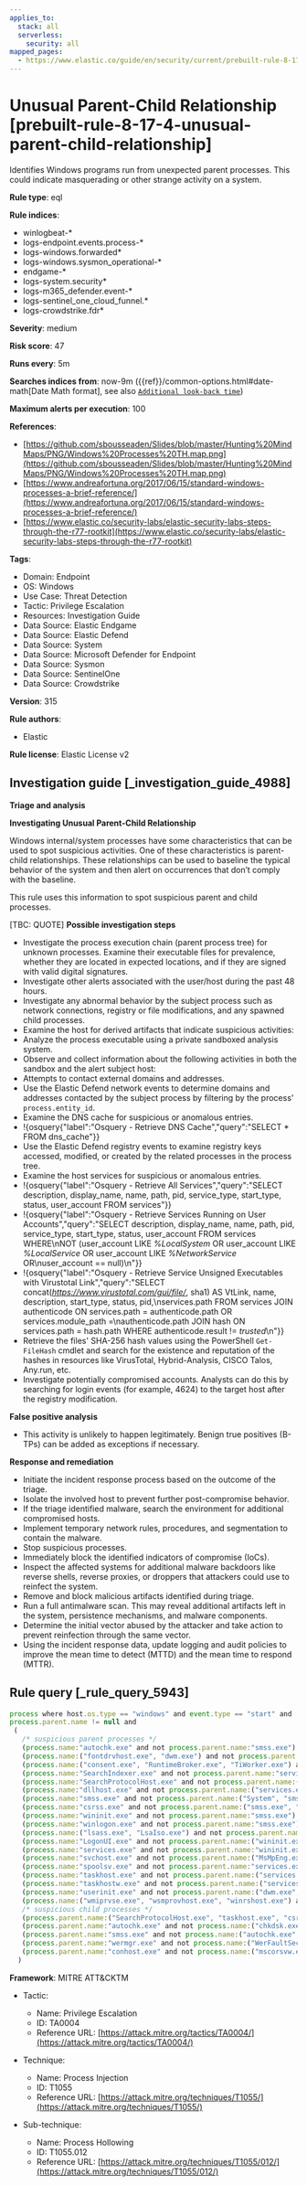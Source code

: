 ```yaml
---
applies_to:
  stack: all
  serverless:
    security: all
mapped_pages:
  - https://www.elastic.co/guide/en/security/current/prebuilt-rule-8-17-4-unusual-parent-child-relationship.html
---
```


# Unusual Parent-Child Relationship [prebuilt-rule-8-17-4-unusual-parent-child-relationship]

Identifies Windows programs run from unexpected parent processes. This could indicate masquerading or other strange activity on a system.

**Rule type**: eql

**Rule indices**:

* winlogbeat-*
* logs-endpoint.events.process-*
* logs-windows.forwarded*
* logs-windows.sysmon_operational-*
* endgame-*
* logs-system.security*
* logs-m365_defender.event-*
* logs-sentinel_one_cloud_funnel.*
* logs-crowdstrike.fdr*

**Severity**: medium

**Risk score**: 47

**Runs every**: 5m

**Searches indices from**: now-9m ({{ref}}/common-options.html#date-math[Date Math format], see also [`Additional look-back time`](docs-content://solutions/security/detect-and-alert/create-detection-rule.md#rule-schedule))

**Maximum alerts per execution**: 100

**References**:

* [https://github.com/sbousseaden/Slides/blob/master/Hunting%20MindMaps/PNG/Windows%20Processes%20TH.map.png](https://github.com/sbousseaden/Slides/blob/master/Hunting%20MindMaps/PNG/Windows%20Processes%20TH.map.png)
* [https://www.andreafortuna.org/2017/06/15/standard-windows-processes-a-brief-reference/](https://www.andreafortuna.org/2017/06/15/standard-windows-processes-a-brief-reference/)
* [https://www.elastic.co/security-labs/elastic-security-labs-steps-through-the-r77-rootkit](https://www.elastic.co/security-labs/elastic-security-labs-steps-through-the-r77-rootkit)

**Tags**:

* Domain: Endpoint
* OS: Windows
* Use Case: Threat Detection
* Tactic: Privilege Escalation
* Resources: Investigation Guide
* Data Source: Elastic Endgame
* Data Source: Elastic Defend
* Data Source: System
* Data Source: Microsoft Defender for Endpoint
* Data Source: Sysmon
* Data Source: SentinelOne
* Data Source: Crowdstrike

**Version**: 315

**Rule authors**:

* Elastic

**Rule license**: Elastic License v2

## Investigation guide [_investigation_guide_4988]

**Triage and analysis**

**Investigating Unusual Parent-Child Relationship**

Windows internal/system processes have some characteristics that can be used to spot suspicious activities. One of these characteristics is parent-child relationships. These relationships can be used to baseline the typical behavior of the system and then alert on occurrences that don’t comply with the baseline.

This rule uses this information to spot suspicious parent and child processes.

[TBC: QUOTE]
**Possible investigation steps**

* Investigate the process execution chain (parent process tree) for unknown processes. Examine their executable files for prevalence, whether they are located in expected locations, and if they are signed with valid digital signatures.
* Investigate other alerts associated with the user/host during the past 48 hours.
* Investigate any abnormal behavior by the subject process such as network connections, registry or file modifications, and any spawned child processes.
* Examine the host for derived artifacts that indicate suspicious activities:
* Analyze the process executable using a private sandboxed analysis system.
* Observe and collect information about the following activities in both the sandbox and the alert subject host:
* Attempts to contact external domains and addresses.
* Use the Elastic Defend network events to determine domains and addresses contacted by the subject process by filtering by the process' `process.entity_id`.
* Examine the DNS cache for suspicious or anomalous entries.
* !{osquery{"label":"Osquery - Retrieve DNS Cache","query":"SELECT * FROM dns_cache"}}
* Use the Elastic Defend registry events to examine registry keys accessed, modified, or created by the related processes in the process tree.
* Examine the host services for suspicious or anomalous entries.
* !{osquery{"label":"Osquery - Retrieve All Services","query":"SELECT description, display_name, name, path, pid, service_type, start_type, status, user_account FROM services"}}
* !{osquery{"label":"Osquery - Retrieve Services Running on User Accounts","query":"SELECT description, display_name, name, path, pid, service_type, start_type, status, user_account FROM services WHERE\nNOT (user_account LIKE *%LocalSystem* OR user_account LIKE *%LocalService* OR user_account LIKE *%NetworkService* OR\nuser_account == null)\n"}}
* !{osquery{"label":"Osquery - Retrieve Service Unsigned Executables with Virustotal Link","query":"SELECT concat(*https://www.virustotal.com/gui/file/*, sha1) AS VtLink, name, description, start_type, status, pid,\nservices.path FROM services JOIN authenticode ON services.path = authenticode.path OR services.module_path =\nauthenticode.path JOIN hash ON services.path = hash.path WHERE authenticode.result != *trusted*\n"}}
* Retrieve the files' SHA-256 hash values using the PowerShell `Get-FileHash` cmdlet and search for the existence and reputation of the hashes in resources like VirusTotal, Hybrid-Analysis, CISCO Talos, Any.run, etc.
* Investigate potentially compromised accounts. Analysts can do this by searching for login events (for example, 4624) to the target host after the registry modification.

**False positive analysis**

* This activity is unlikely to happen legitimately. Benign true positives (B-TPs) can be added as exceptions if necessary.

**Response and remediation**

* Initiate the incident response process based on the outcome of the triage.
* Isolate the involved host to prevent further post-compromise behavior.
* If the triage identified malware, search the environment for additional compromised hosts.
* Implement temporary network rules, procedures, and segmentation to contain the malware.
* Stop suspicious processes.
* Immediately block the identified indicators of compromise (IoCs).
* Inspect the affected systems for additional malware backdoors like reverse shells, reverse proxies, or droppers that attackers could use to reinfect the system.
* Remove and block malicious artifacts identified during triage.
* Run a full antimalware scan. This may reveal additional artifacts left in the system, persistence mechanisms, and malware components.
* Determine the initial vector abused by the attacker and take action to prevent reinfection through the same vector.
* Using the incident response data, update logging and audit policies to improve the mean time to detect (MTTD) and the mean time to respond (MTTR).


## Rule query [_rule_query_5943]

```js
process where host.os.type == "windows" and event.type == "start" and
process.parent.name != null and
 (
   /* suspicious parent processes */
   (process.name:"autochk.exe" and not process.parent.name:"smss.exe") or
   (process.name:("fontdrvhost.exe", "dwm.exe") and not process.parent.name:("wininit.exe", "winlogon.exe")) or
   (process.name:("consent.exe", "RuntimeBroker.exe", "TiWorker.exe") and not process.parent.name:"svchost.exe") or
   (process.name:"SearchIndexer.exe" and not process.parent.name:"services.exe") or
   (process.name:"SearchProtocolHost.exe" and not process.parent.name:("SearchIndexer.exe", "dllhost.exe")) or
   (process.name:"dllhost.exe" and not process.parent.name:("services.exe", "svchost.exe")) or
   (process.name:"smss.exe" and not process.parent.name:("System", "smss.exe")) or
   (process.name:"csrss.exe" and not process.parent.name:("smss.exe", "svchost.exe")) or
   (process.name:"wininit.exe" and not process.parent.name:"smss.exe") or
   (process.name:"winlogon.exe" and not process.parent.name:"smss.exe") or
   (process.name:("lsass.exe", "LsaIso.exe") and not process.parent.name:"wininit.exe") or
   (process.name:"LogonUI.exe" and not process.parent.name:("wininit.exe", "winlogon.exe")) or
   (process.name:"services.exe" and not process.parent.name:"wininit.exe") or
   (process.name:"svchost.exe" and not process.parent.name:("MsMpEng.exe", "services.exe", "svchost.exe")) or
   (process.name:"spoolsv.exe" and not process.parent.name:"services.exe") or
   (process.name:"taskhost.exe" and not process.parent.name:("services.exe", "svchost.exe", "ngentask.exe")) or
   (process.name:"taskhostw.exe" and not process.parent.name:("services.exe", "svchost.exe")) or
   (process.name:"userinit.exe" and not process.parent.name:("dwm.exe", "winlogon.exe")) or
   (process.name:("wmiprvse.exe", "wsmprovhost.exe", "winrshost.exe") and not process.parent.name:"svchost.exe") or
   /* suspicious child processes */
   (process.parent.name:("SearchProtocolHost.exe", "taskhost.exe", "csrss.exe") and not process.name:("werfault.exe", "wermgr.exe", "WerFaultSecure.exe", "conhost.exe")) or
   (process.parent.name:"autochk.exe" and not process.name:("chkdsk.exe", "doskey.exe", "WerFault.exe")) or
   (process.parent.name:"smss.exe" and not process.name:("autochk.exe", "smss.exe", "csrss.exe", "wininit.exe", "winlogon.exe", "setupcl.exe", "WerFault.exe")) or
   (process.parent.name:"wermgr.exe" and not process.name:("WerFaultSecure.exe", "wermgr.exe", "WerFault.exe")) or
   (process.parent.name:"conhost.exe" and not process.name:("mscorsvw.exe", "wermgr.exe", "WerFault.exe", "WerFaultSecure.exe"))
  )
```

**Framework**: MITRE ATT&CKTM

* Tactic:

    * Name: Privilege Escalation
    * ID: TA0004
    * Reference URL: [https://attack.mitre.org/tactics/TA0004/](https://attack.mitre.org/tactics/TA0004/)

* Technique:

    * Name: Process Injection
    * ID: T1055
    * Reference URL: [https://attack.mitre.org/techniques/T1055/](https://attack.mitre.org/techniques/T1055/)

* Sub-technique:

    * Name: Process Hollowing
    * ID: T1055.012
    * Reference URL: [https://attack.mitre.org/techniques/T1055/012/](https://attack.mitre.org/techniques/T1055/012/)



